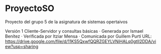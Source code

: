 # ProyectoSO
 Proyecto del grupo 5 de la asignatura de sistemas opertaivos

Versión 1 
Cliente-Servidor y consultas básicas
· Generada por Ismael Benítez
· Verificada por Itziar Mensa
· Comunicada por Guillem Purtí
URL: https://drive.google.com/file/d/11KS5QxwfQQRZGEYLVNiHALq0gtII2DDA/view?usp=sharing
